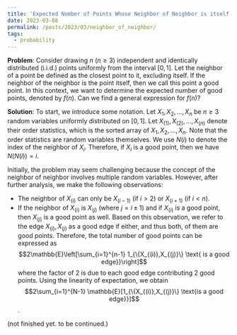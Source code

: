 ```yaml
---
title: 'Expected Number of Points Whose Neighbor of Neighbor is itself'
date: 2023-03-08
permalink: /posts/2023/03/neighbor_of_neighbor/
tags:
  - probability
---
```


**Problem**: Consider drawing $n$ ($n \geq 3$) independent and identically distributed (i.i.d.) points uniformly from the interval $[0,1]$. Let the neighbor of a point be defined as the closest point to it, excluding itself. If the neighbor of the neighbor is the point itself, then we call this point a good point. In this context, we want to determine the expected number of good points, denoted by $f(n)$. Can we find a general expression for $f(n)$?


**Solution**: To start, we introduce some notation. Let $X_1,X_2,\dots,X_n$ be $n \geq 3$ random variables uniformly distributed on $[0,1]$. Let $X_{(1)},X_{(2)},\dots,X_{(n)}$ denote their order statistics, which is the sorted array of $X_1,X_2,\dots,X_n$. Note that the order statistics are random variables themselves. We use $N(i)$ to denote the index of the neighbor of $X_i$. Therefore, if $X_i$ is a good point, then we have $N(N(i))=i$.

Initially, the problem may seem challenging because the concept of the neighbor of neighbor involves multiple random variables. However, after further analysis, we make the following observations:

- The neighbor of $X_{(i)}$ can only be $X_{(i-1)}$ (if $i > 2$) or $X_{(i+1)}$ (if $i < n$).
- If the neighbor of $X_{(i)}$ is $X_{(j)}$ (where $j=i\pm 1$) and if $X_{(i)}$ is a good point, then $X_{(j)}$ is a good point as well. Based on this observation, we refer to the edge ${X_{(i)},X_{(j)}}$ as a good edge if either, and thus both, of them are good points. Therefore, the total number of good points can be expressed as $$2\mathbb{E}\left[\sum_{i=1}^{n-1} 1_{\{X_{(i)},X_{(j)}\} \text{ is a good edge}}\right]$$ where the factor of 2 is due to each good edge contributing 2 good points. Using the linearity of expectation, we obtain $$2\sum_{i=1}^{N-1} \mathbb{E}[1_{\{X_{(i)},X_{(j)}\} \text{is a good edge}}]$$.

(not finished yet. to be continued.)